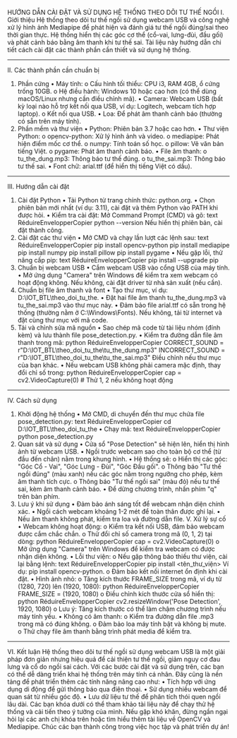 HƯỚNG DẪN CÀI ĐẶT VÀ SỬ DỤNG HỆ THỐNG THEO DÕI TƯ THẾ NGỒI
I. Giới thiệu
Hệ thống theo dõi tư thế ngồi sử dụng webcam USB và công nghệ xử lý hình ảnh Mediapipe để phát hiện và đánh giá tư thế ngồi đúng/sai theo thời gian thực. Hệ thống hiển thị các góc cơ thể (cổ-vai, lưng-đùi, đầu gối) và phát cảnh báo bằng âm thanh khi tư thế sai. Tài liệu này hướng dẫn chi tiết cách cài đặt các thành phần cần thiết và sử dụng hệ thống.
________________________________________
II. Các thành phần cần chuẩn bị
1. Phần cứng
•	Máy tính: 
o	Cấu hình tối thiểu: CPU i3, RAM 4GB, ổ cứng trống 10GB.
o	Hệ điều hành: Windows 10 hoặc cao hơn (có thể dùng macOS/Linux nhưng cần điều chỉnh mã).
•	Camera: Webcam USB (bất kỳ loại nào hỗ trợ kết nối qua USB, ví dụ: Logitech, webcam tích hợp laptop). 
o	Kết nối qua USB.
•	Loa: Để phát âm thanh cảnh báo (thường có sẵn trên máy tính).
2. Phần mềm và thư viện
•	Python: Phiên bản 3.7 hoặc cao hơn.
•	Thư viện Python: 
o	opencv-python: Xử lý hình ảnh và video.
o	mediapipe: Phát hiện điểm mốc cơ thể.
o	numpy: Tính toán số học.
o	pillow: Vẽ văn bản tiếng Việt.
o	pygame: Phát âm thanh cảnh báo.
•	File âm thanh: 
o	tu_the_dung.mp3: Thông báo tư thế đúng.
o	tu_the_sai.mp3: Thông báo tư thế sai.
•	Font chữ: arial.ttf (để hiển thị tiếng Việt có dấu).
________________________________________
III. Hướng dẫn cài đặt
1. Cài đặt Python
•	Tải Python từ trang chính thức: python.org.
•	Chọn phiên bản mới nhất (ví dụ: 3.11), cài đặt và thêm Python vào PATH khi được hỏi.
•	Kiểm tra cài đặt: Mở Command Prompt (CMD) và gõ: 
text
RéduireEnvelopperCopier
python --version
Nếu hiển thị phiên bản, cài đặt thành công.
2. Cài đặt các thư viện
•	Mở CMD và chạy lần lượt các lệnh sau: 
text
RéduireEnvelopperCopier
pip install opencv-python
pip install mediapipe
pip install numpy
pip install pillow
pip install pygame
•	Nếu gặp lỗi, thử nâng cấp pip: 
text
RéduireEnvelopperCopier
pip install --upgrade pip
3. Chuẩn bị webcam USB
•	Cắm webcam USB vào cổng USB của máy tính.
•	Mở ứng dụng "Camera" trên Windows để kiểm tra xem webcam có hoạt động không. Nếu không, cài đặt driver từ nhà sản xuất (nếu cần).
4. Chuẩn bị file âm thanh và font
•	Tạo thư mục, ví dụ: D:\IOT_BTL\theo_doi_tu_the\.
•	Đặt hai file âm thanh tu_the_dung.mp3 và tu_the_sai.mp3 vào thư mục này.
•	Đảm bảo file arial.ttf có sẵn trong hệ thống (thường nằm ở C:\Windows\Fonts\). Nếu không, tải từ internet và đặt cùng thư mục với mã code.
5. Tải và chỉnh sửa mã nguồn
•	Sao chép mã code từ tài liệu nhóm (đính kèm) và lưu thành file pose_detection.py.
•	Kiểm tra đường dẫn file âm thanh trong mã: 
python
RéduireEnvelopperCopier
CORRECT_SOUND = r"D:\IOT_BTL\theo_doi_tu_the\tu_the_dung.mp3"
INCORRECT_SOUND = r"D:\IOT_BTL\theo_doi_tu_the\tu_the_sai.mp3"
Điều chỉnh nếu thư mục của bạn khác.
•	Nếu webcam USB không phải camera mặc định, thay đổi chỉ số trong: 
python
RéduireEnvelopperCopier
cap = cv2.VideoCapture(0)  # Thử 1, 2 nếu không hoạt động
________________________________________
IV. Cách sử dụng
1. Khởi động hệ thống
•	Mở CMD, di chuyển đến thư mục chứa file pose_detection.py: 
text
RéduireEnvelopperCopier
cd D:\IOT_BTL\theo_doi_tu_the
•	Chạy mã: 
text
RéduireEnvelopperCopier
python pose_detection.py
2. Quan sát và sử dụng
•	Cửa sổ "Pose Detection" sẽ hiện lên, hiển thị hình ảnh từ webcam USB.
•	Ngồi trước webcam sao cho toàn bộ cơ thể (từ đầu đến chân) nằm trong khung hình.
•	Hệ thống sẽ: 
o	Hiển thị các góc: "Góc Cổ - Vai", "Góc Lưng - Đùi", "Góc Đầu gối".
o	Thông báo "Tư thế ngồi đúng" (màu xanh) nếu các góc nằm trong ngưỡng cho phép, kèm âm thanh tích cực.
o	Thông báo "Tư thế ngồi sai" (màu đỏ) nếu tư thế sai, kèm âm thanh cảnh báo.
•	Để dừng chương trình, nhấn phím "q" trên bàn phím.
3. Lưu ý khi sử dụng
•	Đảm bảo ánh sáng tốt để webcam nhận diện chính xác.
•	Ngồi cách webcam khoảng 1-2 mét để toàn thân được ghi lại.
•	Nếu âm thanh không phát, kiểm tra loa và đường dẫn file.
V. Xử lý sự cố
•	Webcam không hoạt động: 
o	Kiểm tra kết nối USB, đảm bảo webcam được cắm chắc chắn.
o	Thử đổi chỉ số camera trong mã (0, 1, 2) tại dòng: 
python
RéduireEnvelopperCopier
cap = cv2.VideoCapture(0)
o	Mở ứng dụng "Camera" trên Windows để kiểm tra webcam có được nhận diện không.
•	Lỗi thư viện: 
o	Nếu gặp thông báo thiếu thư viện, cài lại bằng lệnh: 
text
RéduireEnvelopperCopier
pip install <tên_thư_viện>
Ví dụ: pip install opencv-python.
o	Đảm bảo kết nối internet ổn định khi cài đặt.
•	Hình ảnh nhỏ: 
o	Tăng kích thước FRAME_SIZE trong mã, ví dụ từ (1280, 720) lên (1920, 1080): 
python
RéduireEnvelopperCopier
FRAME_SIZE = (1920, 1080)
o	Điều chỉnh kích thước cửa sổ hiển thị: 
python
RéduireEnvelopperCopier
cv2.resizeWindow('Pose Detection', 1920, 1080)
o	Lưu ý: Tăng kích thước có thể làm chậm chương trình nếu máy tính yếu.
•	Không có âm thanh: 
o	Kiểm tra đường dẫn file .mp3 trong mã có đúng không.
o	Đảm bảo loa máy tính bật và không bị mute.
o	Thử chạy file âm thanh bằng trình phát media để kiểm tra.
________________________________________
VI. Kết luận
Hệ thống theo dõi tư thế ngồi sử dụng webcam USB là một giải pháp đơn giản nhưng hiệu quả để cải thiện tư thế ngồi, giảm nguy cơ đau lưng và cổ do ngồi sai cách. Với các bước cài đặt và sử dụng trên, các bạn có thể dễ dàng triển khai hệ thống trên máy tính cá nhân.
Đây cũng là nền tảng để phát triển thêm các tính năng nâng cao như:
•	Tích hợp với ứng dụng di động để gửi thông báo qua điện thoại.
•	Sử dụng nhiều webcam để quan sát từ nhiều góc độ.
•	Lưu dữ liệu tư thế để phân tích thói quen ngồi lâu dài.
Các bạn khóa dưới có thể tham khảo tài liệu này để chạy thử hệ thống và cải tiến theo ý tưởng của mình. Nếu gặp khó khăn, đừng ngần ngại hỏi lại các anh chị khóa trên hoặc tìm hiểu thêm tài liệu về OpenCV và Mediapipe. Chúc các bạn thành công trong việc học tập và phát triển dự án!

